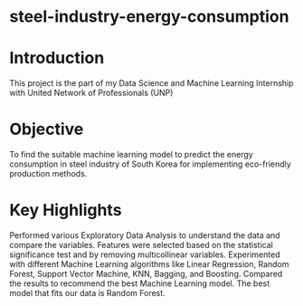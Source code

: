 # steel-industry-energy-consumption
# Introduction
This project is the part of my Data Science and Machine Learning Internship with United Network of Professionals (UNP)
# Objective
To find the suitable machine learning model to predict the energy consumption in steel industry of South Korea for implementing eco-friendly production methods.
# Key Highlights
Performed various Exploratory Data Analysis to understand the data and compare the variables.
Features were selected based on the statistical significance test and by removing multicollinear variables. 
Experimented with different Machine Learning algorithms like Linear Regression, Random Forest, Support Vector Machine, KNN, Bagging, and Boosting. 
Compared the results to recommend the best Machine Learning model. The best model that fits our data is Random Forest.
